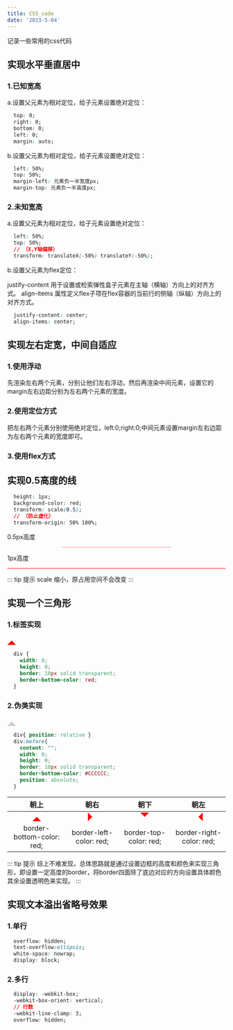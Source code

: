 ```yaml
---
title: CSS_code
date: '2023-5-04'
---
```


记录一些常用的css代码

## 实现水平垂直居中

### 1.已知宽高

a.设置父元素为相对定位，给子元素设置绝对定位：

```css
  top: 0;
  right: 0;
  bottom: 0;
  left: 0;
  margin: auto;
```

b.设置父元素为相对定位，给子元素设置绝对定位：

```css
  left: 50%;
  top: 50%;
  margin-left: 元素负一半宽度px;
  margin-top: 元素负一半高度px;
```

### 2.未知宽高

a.设置父元素为相对定位，给子元素设置绝对定位：

```css
  left: 50%;
  top: 50%;
  // （X,Y轴偏移）
  transform: translateX(-50%) translateY(-50%);
```

b.设置父元素为flex定位：

justify-content 用于设置或检索弹性盒子元素在主轴（横轴）方向上的对齐方式。
align-items 属性定义flex子项在flex容器的当前行的侧轴（纵轴）方向上的对齐方式。

```css
  justify-content: center;
  align-items: center;
```

## 实现左右定宽，中间自适应

### 1.使用浮动

先渲染左右两个元素，分别让他们左右浮动，然后再渲染中间元素，设置它的margin左右边距分别为左右两个元素的宽度。

### 2.使用定位方式

把左右两个元素分别使用绝对定位，left:0;right:0;中间元素设置margin左右边距为左右两个元素的宽度即可。

### 3.使用flex方式

## 实现0.5高度的线

```css
  height: 1px;
  background-color: red;
  transform: scale(0.5);
  // （防止虚化）
  transform-origin: 50% 100%;
```

0.5px高度
<div style="height: 1px;
  background-color: red;
  transform: scale(0.5);
  transform-origin: 50% 100%"></div>

1px高度
<div style="height: 1px; margin-top: 8px;
  background-color: red"></div>

::: tip 提示
  scale 缩小，原占用空间不会改变
:::

## 实现一个三角形

### 1.标签实现

<div style="width: 0;height: 0;border: 10px solid transparent;border-bottom-color: red; display: inline-block"></div>

```css
  div {
    width: 0;
    height: 0;
    border: 10px solid transparent;
    border-bottom-color: red;
  }
```

### 2.伪类实现

<div style="height: 20px;">
  <div id="code_triangle" style="position: relative; "></div>
</div>
<style>
  #code_triangle:before{
    content: "";
    width: 0;
    height: 0;
    border: 10px solid transparent;
    border-bottom-color: #CCCCCC;
    position: absolute;
  }
</style>

```css
  div{ position: relative }
  div:before{
    content: "";
    width: 0;
    height: 0;
    border: 10px solid transparent;
    border-bottom-color: #CCCCCC;
    position: absolute;
  }
```

| 朝上 | 朝右 | 朝下 | 朝左 |
| :------: | :------: | :------: | :------: |
| <div style="width: 0;height: 0;border: 10px solid transparent;border-bottom-color: red; display: inline-block"></div> | <div style="width: 0;height: 0;border: 10px solid transparent;border-left-color: red;display: inline-block"></div> | <div style="width: 0;height: 0;border: 10px solid transparent;border-top-color: red;display: inline-block"></div> | <div style="width: 0;height: 0;border: 10px solid transparent;border-right-color: red;display: inline-block"></div> |
| border-bottom-color: red; |border-left-color: red; | border-top-color: red; | border-right-color: red; |

::: tip 提示
  综上不难发现，总体思路就是通过设置边框的高度和颜色来实现三角形，即设置一定高度的border，将border四面除了底边对应的方向设置具体颜色其余设置透明色来实现。
:::

## 实现文本溢出省略号效果

### 1.单行

```css
  overflow: hidden;
  text-overflow:ellipsis;
  white-space: nowrap;
  display: block;
```

### 2.多行

```css
  display: -webkit-box;
  -webkit-box-orient: vertical;
  // 行数
  -webkit-line-clamp: 3;
  overflow: hidden;
```
